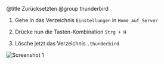 ﻿@title Zurücksetzten
@group thunderbird

1. Gehe in das Verzeichnis `Einstellungen` in `Home_auf_Server`

2. Drücke nun die Tasten-Kombination `Strg + H`

3. Lösche jetzt das Verzeichnis `.thunderbird`

  ![Screenshot 1](content/guides/THUNDERBIRD/RESET/screen1.png)
